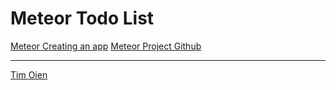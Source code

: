 # Meteor Todo List

[Meteor Creating an app](https://www.meteor.com/tutorials/blaze/creating-an-app)
[Meteor Project Github](https://github.com/meteor/simple-todos)

---

[Tim Oien](oien.tim@gmail.com)